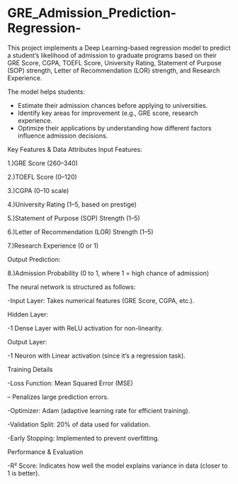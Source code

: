 # GRE_Admission_Prediction-Regression-
This project implements a Deep Learning-based regression model to predict a student’s likelihood of admission to graduate programs based on their GRE Score, CGPA, TOEFL Score, University Rating, Statement of Purpose (SOP) strength, Letter of Recommendation (LOR) strength, and Research Experience.

The model helps students:

- Estimate their admission chances before applying to universities.
- Identify key areas for improvement (e.g., GRE score, research experience.
- Optimize their applications by understanding how different factors influence admission decisions.    

Key Features & Data Attributes
Input Features:    

1.)GRE Score (260–340)

2.)TOEFL Score (0–120)

3.)CGPA (0–10 scale)

4.)University Rating (1–5, based on prestige)

5.)Statement of Purpose (SOP) Strength (1–5)

6.)Letter of Recommendation (LOR) Strength (1–5)

7.)Research Experience (0 or 1)

Output Prediction:

8.)Admission Probability (0 to 1, where 1 = high chance of admission)

The neural network is structured as follows:

-Input Layer: Takes numerical features (GRE Score, CGPA, etc.).

Hidden Layer:

-1 Dense Layer with ReLU activation for non-linearity.

Output Layer:

-1 Neuron with Linear activation (since it’s a regression task).

Training Details

-Loss Function: Mean Squared Error (MSE)

– Penalizes large prediction errors.

-Optimizer: Adam (adaptive learning rate for efficient training).

-Validation Split: 20% of data used for validation.

-Early Stopping: Implemented to prevent overfitting.

Performance & Evaluation

-R² Score: Indicates how well the model explains variance in data (closer to 1 is better).
